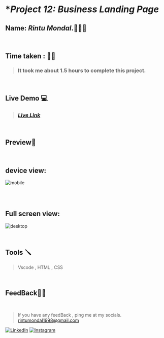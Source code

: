 # **Project 12: Business Landing Page*

## **Name:**  _Rintu Mondal_.🧑🏽‍💻
<br>

## **Time taken :** ✍🏼

>### It took me about 1.5 hours to complete this project.
<br>

## **Live Demo**  💻 

>### _[**Live Link**](https://heyrintu-project14.netlify.app/)_
<br>

## **Preview**🔎
<br>

## device view: 
![mobile](./screenshot/allpc.jpg)

<br>


<br>

## Full screen view:
![desktop](./screenshot/127.0.0.1_5500_index.html%20Desktop%20HD%202022-09-06%2022.58.33.jpg)

<br>


## **Tools** 🪛
>Vscode , HTML , CSS
<br>

## **FeedBack**🥷🏼

<br>

> If you have any feedBack , ping me at my socials. rintumondal1998@gmail.com

[![LinkedIn][linkedin-shield]][linkedin-url]
[![Instagram][instagram-shield]][instagram-url]


[instagram-shield]: https://img.shields.io/badge/Instagram-%23E4405F.svg?style=for-the-badge&logo=Instagram&logoColor=white
[instagram-url]: https://www.instagram.com/fairyhunter.gg/

[linkedin-shield]: https://img.shields.io/badge/-LinkedIn-black.svg?style=for-the-badge&logo=linkedin&colorB=0B5FBB
[linkedin-url]: https://www.linkedin.com/in/heyrintu/

